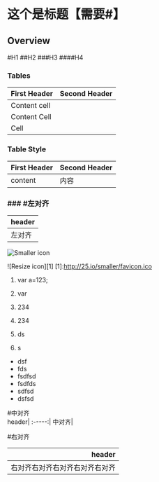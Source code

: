 # 这个是标题【需要#】
## Overview

#H1
##H2
###H3
####H4

### Tables
First Header | Second Header
-------------|--------------
Content cell |
Content Cell |
       Cell  |  


### Table Style
| First Header | Second Header |
| ------------- | ------------  |
| content 		| 		内容	|  


### ### #左对齐
header|
:---- |
 左对齐 |  
  

![Smaller icon](http://25.io/smaller/favicon.ico "Title here")

![Resize icon][1]
[1]:http://25.io/smaller/favicon.ico
  



1. var a=123;

1. var
2. 234
3. 234
4. ds
5. s
- dsf
- fds
- fsdfsd
- fsdfds
- sdfsd
- dsfsd

#中对齐  
header|
:-----:|
中对齐|
  
#右对齐  

  header |
--------------------:|
右对齐右对齐右对齐右对齐右对齐|
